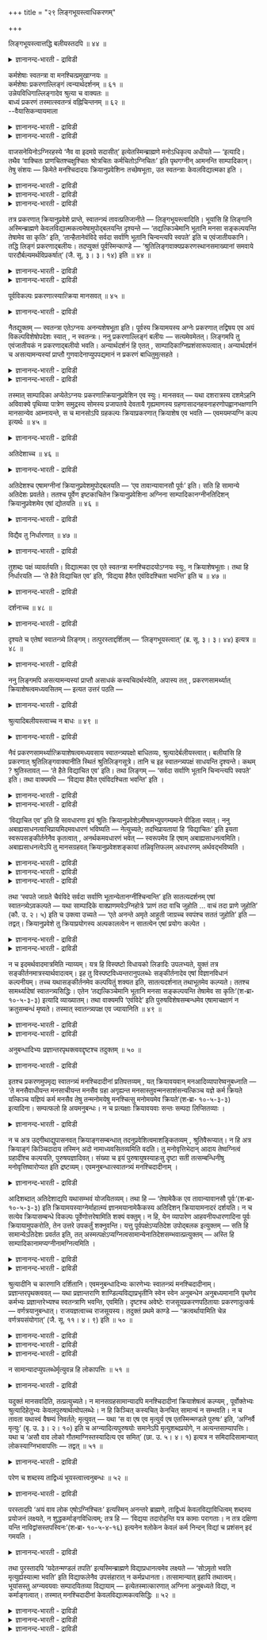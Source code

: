 +++
title = "२९ लिङ्गभूयस्त्वाधिकरणम्"

+++

लिङ्गभूयस्त्वात्तद्धि बलीयस्तदपि ॥ ४४ ॥  
<details><summary>ज्ञानानन्द-भारती - द्राविडी</summary>

लिङ्गबूयस्त्वात्तत्ति पलीयस्तदबि ॥ ४४ ॥
</details>

कर्मशेषाः स्वतन्त्रा वा मनश्चित्प्रमुखाग्नयः ॥  
कर्मशेषाः प्रकरणाल्लिङ्गं त्वन्यार्थदर्शनम् ॥ ६१ ॥  
उन्नेयविधिगाल्लिङ्गादेव श्रुत्या च वाक्यतः ॥  
बाध्यं प्रकरणं तस्मात्स्वतन्त्रं वह्निचिन्तनम् ॥ ६२ ॥  
--वैयासिकन्यायमाला

<details><summary>ज्ञानानन्द-भारती - द्राविडी</summary>

मऩस्, सित् मुदलाऩ अक्ऩिगळ् कर्मावै यॊट्टिऩवैगळा? अल्लदु
स्वदन्दिरमाऩवैगळा? पिरगरणत्तिऩाल् कर्मावै यॊट्टिऩवै ताऩ्। लिङ्गमो वेऱु
विषयत्तैक् काट्टक् कूडियदु।
</details>

<details><summary>ज्ञानानन्द-भारती - द्राविडी</summary>

ऊहिक्कक्कूडिय विदियिलुळ्ळ लिङ्गत्तिऩालुम्, सुरुदियिऩालुम्,
वाक्कियत्तिऩालुम् पिरगरणम् पादिक्कप् पडुगिऱदु। आगैयाल् अक्ऩिगळैच्
चिन्दिप्पदु स्वदन्दिर माऩदुदाऩ्।
</details>

वाजसनेयिनोऽग्निरहस्ये ‘नैव वा इदमग्रे सदासीत्’ इत्येतस्मिन्ब्राह्मणे
मनोऽधिकृत्य अधीयते — ‘इत्यादि। तथैव ‘वाक्चितः प्राणचितश्चक्षुश्चितः
श्रोत्रचितः कर्मचितोऽग्निचितः’ इति पृथगग्नीन् आमनन्ति साम्पादिकान्।
तेषु संशयः — किमेते मनश्चिदादयः क्रियानुप्रवेशिनः तच्छेषभूताः, उत
स्वतन्त्राः केवलविद्यात्मका इति ।

<details><summary>ज्ञानानन्द-भारती - द्राविडी</summary>

(पुरुषऩुडैय नूऱुवयदिल् ३६००० तिऩङ्गळ् उळ्ळऩ। ऒव्वॊरु तिऩत्तिलुम्
उण्डागुम् मनोवि रुत्तियै अक्ऩियाग तियाऩित्तु ३६००० अक्ऩिगळैयुम्
पिरदयगात्मस्वरूबमाग तियाऩम् सॆय्य वेण्डुम्। इदु पोल् वाक्, किराणम्, कण्
मुदलाऩ इन्दिरियङ्गळिऩ् विरुत्तिगळुम् अक्ऩिगळ्। इवैगळ् अक्ऩि सयऩबिरगर
णत्तिल् पडिक्कप्पट्टिरुप्पदाल् कर्मावुक्कु अङ्गम्। स्वदन्दिरमाऩ
उबासऩमल्ल लिङ्गङ्गळ् अदिगमाग इरुन्दालुम् अवै तुदिसॆय्गिऱ अर्त्तवाद
वाक्यत् तिलिरुप्पदाल् अवै पिरमाणमागादु। आगैयाल् पिरगरणबलत्ताल् इवै
कर्मसेषम् ताऩ् ऎऩ्ऱु पूर्वबक्षम्।
</details>

<details><summary>ज्ञानानन्द-भारती - द्राविडी</summary>

इङ्गु तऩियाग विदि इल्लाददाल् अर्त्त वादत्तैक्कॊण्डे विदियै ऊगिक्क
वेण्डियिरुप् पदाल् इन्द पिराह्मणम् मुऴुवदुमे विदिरूबम्दाऩ्। इदिलुळ्ळ
लिङ्गम् पिरबलमाऩदालुम् मेलुम् सुरुदि वाक्य पिरमाणङ्गळिलिरुप्पदालुम्
इम्मूऩ्ऱु पिरबल पिरमाणङ्गळाल् तुर्बलमाऩ पिरगरणत्तै तळ्ळिविट्टु इदु
स्वदन्दिरमाऩ उबासऩम् ऎऩ्ऱु तीर्माऩम् ऎऩ्ऱु सित्तान्दम्)।
</details>

<details><summary>ज्ञानानन्द-भारती - द्राविडी</summary>

वाजसनेयिगळ् अक्ऩिरहस्यत्तिल् “इदु मुदलिल् सत्तागवुम् इरुन्ददिल्लै” ऎऩ्ऱ
इन्द पिराह् मणत्तिल् मऩसैक् कुऱित्तु, अदु पूज्यमायुम्, मऩो मयमायुम्,
मऩोविरुत्तियिल् आरोबिक्कप्पट्टदायुम् मुप्पत्ति आऱायिरम् अक्ऩिगळै
तऩ्ऩुडैयदाग पार्त्तदु ऎऩ्बदु मुदलाऩदु सॊल्गिऱार्गळ्। अप्पडिये वाक्किऩाल्
एऱ्पडुवदु क्राणत्ताल् एऱ्पडुवदु, कादिऩाल् एऱ्पडुवदु, कर्माविऩाल्
(कर्मेन्दिरियत्ताल्) एऱ्पडुवदु, अक्ऩियिऩाल्(त्वक्किऩाल्)एऱ्पडुवदु ऎऩ्ऱु
आरोबिक्कप्पट्ट वेऱु अक्ऩिगळैयुम् सॊल्लुगि ऱार्गळ्। अवै विषयमाग संसयम् -
मऩसिऩाल् एऱ्प टुवदु मुदलाऩ इवै कर्माक्कळुडऩ् सेर्न्दु अवैग ळुक्कु
सेषमायिरुप्पवैगळा? अल्लदु, स्वदन्दिरमाग तऩियाऩ उबासऩा स्वरूबङ्गळा?
ऎऩ्ऱु।
</details>

तत्र प्रकरणात् क्रियानुप्रवेशे प्राप्ते, स्वातन्त्र्यं तावत्प्रतिजानीते
— लिङ्गभूयस्त्वादिति। भूयांसि हि लिङ्गानि अस्मिन्ब्राह्मणे
केवलविद्यात्मकत्वमेषामुपोद्बलयन्ति दृश्यन्ते — ‘तद्यत्किञ्चेमानि भूतानि
मनसा सङ्कल्पयन्ति तेषामेव सा कृतिः’ इति, ‘तान्हैतानेवंविदे सर्वदा
सर्वाणि भूतानि चिन्वन्त्यपि स्वपते’ इति च एवंजातीयकानि। तद्धि लिङ्गं
प्रकरणाद्बलीयः। तदप्युक्तं पूर्वस्मिन्काण्डे —
‘श्रुतिलिङ्गवाक्यप्रकरणस्थानसमाख्यानां समवाये
पारदौर्बल्यमर्थविप्रकर्षात्’ (जै. सू. ३। ३। १४) इति ॥ ४४ ॥

<details><summary>ज्ञानानन्द-भारती - द्राविडी</summary>

अप्पॊऴुदु पिरगरणत्तिऩाल् कर्मावुडऩ् सेर्न् दवै ऎऩ्ऱु वरुम्बोदु, "लिङ्गम्
अदिगमायिरुप्पदाल्” स्वादन्द्र्यम् ताऩ् ऎऩ्ऱु पिरदिक्ञै सॆय्गिऱार्। इन्द
पिराह्मणत्तिल् इवैगळुक्कु वॆऱुम् वित्यास्वरूब मायिरुक्कुम् तऩ्मैयै
पलप्पडुत्तुवदाग अदिगमाऩ लिङ्गङ्गळ् काणप्पडुगिऩ्ऱऩ अल्लवा? “इन्द पूदङ्गळ्
ऎदै ऎदैयॆल्लाम्मऩदाल् कल्बिक्किऩ्ऱऩवो, अदु अवैगळिऩ् सॆयल् ऎऩ्ऱु, अन्द
इवैगळै ऎप्पॊ ऴुदुम् ऎल्ला पूदङ्गळुम् इव्विदम् तियाऩिक्किऱ वऩुक्कु
तूङ्गुम् पोदुगूड कॊण्डु वन्दु सेर्क्किऩ्ऱऩ” ऎऩ्ऱु इदु पोल उळ्ळवैगळ्।
</details>

<details><summary>ज्ञानानन्द-भारती - द्राविडी</summary>

अन्द लिङ्गमो, पिरगरणत्तैविड अदिग पल मुळ्ळदु, अप्पडिये मुन्दिऩ
काण्डत्तिल् सॊल्लप्पट्टि रुक्किऱदु, “सुरुदि, लिङ्गम्, वाक्यम्, पिरगरणम्,
स्ताऩम्, समाक्यै इवै सेरुम्बोदु मेलुळ्ळदऱ्कु पलम् कुऱैवु,
विषयत्तिलिरुन्दु विलगियिरुप्पदाल्" (जैमिऩि सूत्रम्।III-३-१४) ऎऩ्ऱु।
</details>

पूर्वविकल्पः प्रकरणात्स्यात्क्रिया मानसवत् ॥ ४५ ॥  
<details><summary>ज्ञानानन्द-भारती - द्राविडी</summary>

पूर्वविगल्ब: प्रगरणात् स्यात् क्रिया माऩसवत् ॥ ४५ ॥
</details>

नैतद्युक्तम् — स्वतन्त्रा एतेऽग्नयः अनन्यशेषभूता इति। पूर्वस्य
क्रियामयस्य अग्नेः प्रकरणात् तद्विषय एव अयं विकल्पविशेषोपदेशः स्यात् , न
स्वतन्त्रः। ननु प्रकरणाल्लिङ्गं बलीयः — सत्यमेवमेतत्। लिङ्गमपि तु
एवंजातीयकं न प्रकरणाद्बलीयो भवति। अन्यार्थदर्शनं हि एतत् ,
साम्पादिकाग्निप्रशंसारूपत्वात्। अन्यार्थदर्शनं च असत्यामन्यस्यां
प्राप्तौ गुणवादेनाप्युपपद्यमानं न प्रकरणं बाधितुमुत्सहते ।

<details><summary>ज्ञानानन्द-भारती - द्राविडी</summary>

पूर्वबक्षम् : इन्द अक्ऩिगळ् स्वदन्दिरमाऩवै, वेऱु ऎदऱ्कुम्
सेषमायिरुप्पवैयल्ल, ऎऩ्ऱु ऎदु सॊल्लप्पट्टदो, अदु युक्तमिल्लै। मुऩ्ऩाल्
उळ्ळ किरियामयमाऩ अक्ऩियिऩ् पिरगरणत्तिऩाल्, अदु विषयमागवे विसेषमाऩ
सङ्गल्बत्तिऩ् उबदेसमायि रुक्कलाम् ; स्वदन्दिरमल्ल।
</details>

<details><summary>ज्ञानानन्द-भारती - द्राविडी</summary>

पिरगरणत्तैविड लिङ्गम् अदिग पलमुळ्ळदिल् लैया? ऎऩ्ऱाल्, अदु वास्तवम् ताऩ्।
आऩाल्, इदु पोलुळ्ळ लिङ्गमुम्, पिरगरणत्तैविड अदिग पलमुळ्ळ तॆऩ्बदिल्लै,
एऩॆऩ्ऱाल्, इदु वेऱु विषयत्तै यल्लवा काट्टुवदु पावऩै सॆय्य वेण्डिय
अक्ऩियिऩ् स्तोत्ररूबमायिरुप्पदाल् वेऱु पिराप्ति इल्लामलिरुन्दाल् वेऱु
विषयत्तैक् काट्टुवदु कुणवादमाग पॊरुन्दक्कूडियदु पिरगरणत्तै
पादिक्कप्पोदादु।
</details>

तस्मात् साम्पादिका अप्येतेऽग्नयः प्रकरणात्क्रियानुप्रवेशिन एव स्युः।
मानसवत् — यथा दशरात्रस्य दशमेऽहनि अविवाक्ये पृथिव्या पात्रेण समुद्रस्य
सोमस्य प्रजापतये देवतायै गृह्यमाणस्य ग्रहणासादनहवनाहरणोपह्वानभक्षणानि
मानसान्येव आम्नायन्ते, स च मानसोऽपि ग्रहकल्पः क्रियाप्रकरणात् क्रियाशेष
एव भवति — एवमयमप्यग्नि कल्प इत्यर्थः ॥ ४५ ॥

<details><summary>ज्ञानानन्द-भारती - द्राविडी</summary>

आगैयाल् इन्द अक्ऩिगळ् पाविक्कवेण्डियदायि रुन्दालुम्, पिरगरणत्तिऩाल्,
कर्माविल् सम्बन्दप्पट्ट वैगळेयागुम्। "माऩसम् पोल" ऎप्पडियॆऩ्ऱाल्,
तुवादसरात्रत्तिल् “अवि वाक्यम्” ऎऩ्ऱ पत्तावदु नाळिल् पिरुदिवीयागिऱ
पात्तिरत्तिऩाल् पिरजाबदियॆऩ्ऱ तेवदैयै उत्तेसित्तु ऎडुक्कप्पडुगिऱ
समुत्तिरमागिऱ सोमरसत्तिऱ्कु किरहऩम् (ऎडुप्पदु), आसादऩम् (वैप्पदु)। हवऩम्
(होमम्), आहरणम् (मीदत्तै ऎडुत्तुक्कॊळ्वदु), उबह्वाऩम् (ऒरुवरैयॊरुवर्
कूप्पिट्टु अनुमदि कॊडुप्पदु) पक्षणम् (साप्पिडुवदु) ऎल्लाम् मऩसिऩालेये
सॆय्यवेण्डियदाग सॊल्लप् पट्टिरुक्किऩ्ऱऩ। अन्द क्रह कारियम् माऩसमाय्
इरुन्दालुम् कर्म पिरगरणमायिरुप्पदाल्, कर्मावुक्कु अङ्गमागत्ताऩ् आगिऱदु।
अव्विदमे इन्द अक्ऩियै कल्बिप्पदुम्, ऎऩ्ऱु अर्त्तम्।
</details>

अतिदेशाच्च ॥ ४६ ॥  
<details><summary>ज्ञानानन्द-भारती - द्राविडी</summary>

अदिदेसाच्च ॥ ४६ ॥
</details>

अतिदेशश्च एषामग्नीनां क्रियानुप्रवेशमुपोद्बलयति — ‘एव तावान्यावानसौ
पूर्वः’ इति। सति हि सामान्ये अतिदेशः प्रवर्तते। ततश्च पूर्वेण
इष्टकाचितेन क्रियानुप्रवेशिना अग्निना साम्पादिकानग्नीनतिदिशन्
क्रियानुप्रवेशमेव एषां द्योतयति ॥ ४६ ॥

<details><summary>ज्ञानानन्द-भारती - द्राविडी</summary>

मेलुम्, अदिदेसमुम् (अदैप्पोल इदु ऎऩ्बदु) इन्द अक्ऩिगळुक्कु किरियैयुडऩ्
सम्बन्दत्तै पलप् पडुत्तुगिऱदु, पूज्यमाऩ मुप्पत्ति आऱायिरम् अक्ऩिगळ्
अवैगळिल् ऒव्वॊऩ्ऱुमे मुऩ्ऩुळ्ळ अदु ऎव्वळवो अव्वळवु ऎऩ्ऱु,
समाऩमायिरुन्दाल्दाऩ् अदिदेसम् इरुक्कुमॆऩ्बदु पिरसित्तम्। आगैयाल्
मुऩ्ऩुळ्ळ, इष्टगैयाल् एऱ्पडुम् किरियैक्कु सम्बन्दप्पट्ट अक्ऩियुडऩ्,
पावऩैसॆय्य वेण्डिय अक्ऩिगळै अदिदेसम् सॆय्वदु इवैगळुक्कुम् कर्माविऩ्
सम्बन्दत्तैये काट्टुगिऱदु।
</details>

विद्यैव तु निर्धारणात् ॥ ४७ ॥  
<details><summary>ज्ञानानन्द-भारती - द्राविडी</summary>

वित्३यैव तु निर्दा४रणात् ॥ ४७ ॥
</details>

तुशब्दः पक्षं व्यावर्तयति। विद्यात्मका एव एते स्वतन्त्रा
मनश्चिदादयोऽग्नयः स्युः, न क्रियाशेषभूताः। तथा हि निर्धारयति — ‘ते हैते
विद्याचित एव’ इति, ‘विद्यया हैवैत एवंविदश्चिता भवन्ति’ इति च ॥ ४७ ॥

<details><summary>ज्ञानानन्द-भारती - द्राविडी</summary>

सित्तान्दम् : ‘तु’ (आऩाल्) ऎऩ्ऱ सप्तम् (मुऩ्) पक्षत्तै विलक्कुगिऱदु।
इन्द मऩसिऩाल् एऱ्पडुवदु ऎऩ्बदु मुदलाऩ पावऩारूबमाऩ अक्ऩिगळ् स्वदन्
दिरम्दाऩ् किरिया सेषमायिरुप्पवैयल्ल। अप्पडिये यल्लवा निर्दारणम्
सॆय्यप्पडुगिऱदु। 'अन्द इवै पावऩैयाल् एऱ्पडुगिऱवैगळे' ऎऩ्ऱुम् 'इव्विदम्
त्याऩम् सॆय्गिऱवऩुडैय त्याऩत्ताल्दाऩ् इवैगळ् एऱ्पट्टिरुक्किऩ्ऱऩ'
ऎऩ्ऱुम्,
</details>

दर्शनाच्च ॥ ४८ ॥  
<details><summary>ज्ञानानन्द-भारती - द्राविडी</summary>

तार्सनाच्च ॥ ४८ ॥
</details>

दृश्यते च एतेषां स्वातन्त्र्ये लिङ्गम्। तत्पुरस्ताद्दर्शितम् —
‘लिङ्गभूयस्त्वात्’ (ब्र. सू. ३। ३। ४४) इत्यत्र ॥ ४८ ॥

<details><summary>ज्ञानानन्द-भारती - द्राविडी</summary>

इवैगळुडैय स्वदन्दिर विषयमाग लिङ्गमुम् काणप्पडुगिऱदु। अदु मुऩ्ऩाल्
“लिङ्गम् अदिगमाय् इरुप्पदाल्" (सूत्रम्।III-३-४४) ऎऩ्ऱविडत्तिल्
काट्टप्पट्टुविट्टदु।
</details>

ननु लिङ्गमपि असत्यामन्यस्यां प्राप्तौ असाधकं कस्यचिदर्थस्येति, अपास्य
तत् , प्रकरणसामर्थ्यात् क्रियाशेषत्वमध्यवसितम् — इत्यत उत्तरं पठति —

<details><summary>ज्ञानानन्द-भारती - द्राविडी</summary>

वेऱु ऎदऩालुम् एऱ्पडामल्बोऩाल्, लिङ्गमुम् कूड ऎन्द विषयत्तैयुम्
सादिक्कक्कूडियदिल्लै यॆऩ्ऱु अदै तळ्ळिविट्टु, पिरगरणबलत्तिऩाल्
किरियासेषमायिरुक्कुम् तऩ्मै तीर्माऩिक्कप्पट्टदे यॆऩ्ऱाल् अदऱ्कु पदिल्
सॊल्गिऱार्:-
</details>

श्रुत्यादिबलीयस्त्वाच्च न बाधः ॥ ४९ ॥  
<details><summary>ज्ञानानन्द-भारती - द्राविडी</summary>

च्रुत्यादिबलीयस्त्वाच्च न पाद: ॥ ४९ ॥
</details>

नैवं प्रकरणसामर्थ्यात्क्रियाशेषत्वमध्यवसाय स्वातन्त्र्यपक्षो बाधितव्यः,
श्रुत्यादेर्बलीयस्त्वात्। बलीयांसि हि प्रकरणात् श्रुतिलिङ्गवाक्यानीति
स्थितं श्रुतिलिङ्गसूत्रे। तानि च इह स्वातन्त्र्यपक्षं साधयन्ति
दृश्यन्ते। कथम् ? श्रुतिस्तावत् — ‘ते हैते विद्याचित एव’ इति। तथा
लिङ्गम् — ‘सर्वदा सर्वाणि भूतानि चिन्वन्त्यपि स्वपते’ इति। तथा वाक्यमपि
— ‘विद्यया हैवैत एवंविदश्चिता भवन्ति’ इति ।

<details><summary>ज्ञानानन्द-भारती - द्राविडी</summary>

पिरगरणत्तिऩ् पलत्तैक्कॊण्डु किरिया सेषमाय् इरुक्कुम् तऩ्मैयै
तीर्माऩित्तु इव्विदम् स्वदन्दिरमॆऩ्ऱबक्षम् पादिक्कक्कूडियदिल्लै। "सुरुदि
मुदलियदु अदिग पलमुळ्ळवैगळाऩदिऩाल्”, सुरुदि, लिङ्गम्, वाक्यम् इवैगळ्
पिरगरणत्तैविड अदिग पलमुळ्ळवैयॆऩ्ऱल्लवा “सुरुदि लिङ्ग” सूत्रत्तिल्
(जैमिनि।II-३-१४) तीर्माऩित्तिरुक्किऱदु? अवैगळो इङ्गे स्वदन्दिरम् ऎऩ्ऱ
पक्षत्तै सादित्तुक् कॊडुप्पदागत् तॆरिगिऩ्ऱऩ।
</details>

<details><summary>ज्ञानानन्द-भारती - द्राविडी</summary>

ऎप्पडि? सुरुदि: "अन्द इवै वित्यैयिऩाल् एऱ्पडुबवै ताऩ्” ऎऩ्ऱु अप्पडिये
लिङ्गम्: “ऎप्पॊऴुदुम् ऎल्ला पूदङ्गळुम् तूङ्गुगिऱवऩुक्कुम् कूड सेर्त्तु
विडुगिऱार्गळ्" ऎऩ्ऱु अप्पडि वाक्यमुम् 'इव्विदम् अऱिगिऱवऩुक्कु
वित्यैयिऩालेये इवै सेर्क्कप्पट्टवैयागिऩ्ऱऩ' ऎऩ्ऱु।
</details>

‘विद्याचित एव’ इति हि सावधारणा इयं श्रुतिः
क्रियानुप्रवेशेऽमीषामभ्युपगम्यमाने पीडिता स्यात्। ननु
अबाह्यसाधनत्वाभिप्रायमिदमवधारणं भविष्यति — नेत्युच्यते; तदभिप्रायतायां
हि ‘विद्याचितः’ इति इयता स्वरूपसङ्कीर्तनेनैव कृतत्वात् , अनर्थकमवधारणं
भवेत् — स्वरूपमेव हि एषाम् अबाह्यसाधनत्वमिति। अबाह्यसाधनत्वेऽपि तु
मानसग्रहवत् क्रियानुप्रवेशशङ्कायां तन्निवृत्तिफलम् अवधारणम्
अर्थवद्भविष्यति ।

<details><summary>ज्ञानानन्द-भारती - द्राविडी</summary>

“वित्यैयिऩाल् एऱ्पडुबवैदाऩ्" ऎऩ्ऱु अवदारणत्तुडऩ् (“ताऩ्” ऎऩ्ऱु अऴुत्तिच्
चॊल्लुम् वार्त्तैयुडऩ्) कूडिऩ सुरुदियाऩदु, इवैगळुक्कु किरिया सम्बन्दत्तै
ऒप्पुक्कॊण्डाल्, पादिक्कप्पट्ट ताग आगुम्।
</details>

<details><summary>ज्ञानानन्द-भारती - द्राविडी</summary>

वॆळिसादऩम् इल्लैयॆऩ्ऱ अबिप्पिराय मुळ्ळदाग इन्द अवदारणम्
इरुक्कलामेयॆऩ्ऱाल्, अप्पडिल्ल ऎऩ्ऱु सॊल्लप्पडुगिऱदु। अन्द अबिप्पिराय
मिरुक्कुमेयाऩाल् “वित्यैयिऩाल् एऱ्पडुवदु” ऎऩ्ऱ इव्वळविऩालेये
वित्यास्वरूबम् सॊल्लप्पट्टदाग आगिविडुमाऩदिऩाल् इन्द अवदारणम्
अर्त्तमऱ्ऱदाग एऱ्पडुम्। एऩॆऩ्ऱाल्, इवैगळिऩ् स्वरूबमे वॆळिसादऩमऱ्ऱ
तऩ्मैदाऩे।
</details>

<details><summary>ज्ञानानन्द-भारती - द्राविडी</summary>

वॆळिसादऩमऱ्ऱदायिरुन्द पोदिलुम् माऩसमाऩ किरहम्बोल किरियैयुडऩ्
सेरलामेयॆऩ्ऱु सन्दे हम् वरुम्बोदु, अदैयुम् विलक्कुवदैक् पिरयोजऩ
मायुळ्ळदाग अवदारणम् अर्त्तमुळ्ळदाग आगुम्।
</details>

तथा ‘स्वपते जाग्रते चैवंविदे सर्वदा सर्वाणि भूतान्येतानग्नींश्चिन्वन्ति’
इति सातत्यदर्शनम् एषां स्वातन्त्र्येऽवकल्पते — यथा साम्पादिके
वाक्प्राणमयेऽग्निहोत्रे ‘प्राणं तदा वाचि जुहोति … वाचं तदा प्राणे
जुहोति’ (कौ. उ. २। ५) इति च उक्त्वा उच्यते — ‘एते अनन्ते अमृते आहुती
जाग्रच्च स्वपंश्च सततं जुहोति’ इति — तद्वत्। क्रियानुप्रवेशे तु
क्रियाप्रयोगस्य अल्पकालत्वेन न सातत्येन एषां प्रयोगः कल्पेत ।

<details><summary>ज्ञानानन्द-भारती - द्राविडी</summary>

अप्पडिये, "तूङ्गुगिऱवऩो, विऴित्तुक् कॊण्डि रुप्पवऩो ऎप्पडियुम्, इव्विदम्
अऱिन्दवऩुक्कु ऎप्पॊऴुदुम् ऎल्ला पूदङ्गळुम् इन्द अक्ऩिगळै सेर्त्तुक्
कॊडुक्किऩ्ऱऩ” ऎऩ्ऱु तॊडर्न्दिरुप्पदैक् काण्बदु इवैगळुक्कु
स्वादन्द्र्यमाऩाल्दाऩ् पॊरुन्दुम्।
</details>

<details><summary>ज्ञानानन्द-भारती - द्राविडी</summary>

ऎप्पडि सम्बादऩम् (पावऩै) सॆय्य वेण्डिय तायुळ्ळ वाक्कु पिराणमय
अक्ऩिहोत्रत्तिल् “अप्पॊऴुदु पिराणऩै वाक्किल् होमम् सॆय्गिऱाऩ्, अप्पॊऴुदु
वाक्कै पिराणऩिल् होमम् सॆय्गिऱाऩ्” (कौषीदगी।II-५) ऎऩ्ऱु सॊल्लिविट्टु,
“इन्द ऎल्लै यऱ्ऱ अमिरुदमाऩ इरण्डु आहुदिगळै विऴित्तुक्
कॊण्डिरुक्कैयिलुम्, तूङ्गुम्बोदुम् तॊडर्न्दु होमम् सॆय्गिऱाऩ्" ऎऩ्ऱु
सॊल्लप्पडुगिऱदो, अदैप्पोलवे किरियैयुडऩ् सेरुमाऩाल् किरियै सॆय्वदु
स्वल्बगालमे याऩदाल्, इवैगळुक्कु तॊडर्न्दु (ऎप्पॊऴुदुम्) पिरयोगम्
एऱ्पडादु।
</details>

न च इदमर्थवादमात्रमिति न्याय्यम्। यत्र हि विस्पष्टो विधायको लिङादिः
उपलभ्यते, युक्तं तत्र सङ्कीर्तनमात्रस्यार्थवादत्वम्। इह तु
विस्पष्टविध्यन्तरानुपलब्धेः सङ्कीर्तनादेव एषां विज्ञानविधानं कल्पनीयम्।
तच्च यथासङ्कीर्तनमेव कल्पयितुं शक्यत इति, सातत्यदर्शनात् तथाभूतमेव
कल्प्यते। ततश्च सामर्थ्यादेषां स्वातन्त्र्यसिद्धिः। एतेन
‘तद्यत्किञ्चेमानि भूतानि मनसा सङ्कल्पयन्ति तेषामेव सा कृतिः’(श॰ब्रा॰
१०-५-३-३) इत्यादि व्याख्यातम्। तथा वाक्यमपि ‘एवंविदे’ इति
पुरुषविशेषसम्बन्धमेव एषामाचक्षाणं न क्रतुसम्बन्धं मृष्यते। तस्मात्
स्वातन्त्र्यपक्ष एव ज्यायानिति ॥ ४९ ॥

<details><summary>ज्ञानानन्द-भारती - द्राविडी</summary>

मेलुम्, इदुवॆऱुम् अर्त्तवादमॆऩ्बदुम् नियाय मिल्लै। ऎङ्गे वॆगुस्पष्टमाग
विदिप्पदायुळ्ळ लिङ् मुदलियदु काणप्पडुगिऱदो, अङ्गेयल्लवा सॊल्व तऱ्कु
मट्टुम् अर्त्तवादत्तऩ्मै युक्तमागुम्? इङ्गे यो वॆगु तॆळिवायुळ्ळ वेऱु
विदि काणप्पडाददाल्, सॊल्वदिलिरुन्दे इवैगळुक्कु उबासऩा विदि
कल्बिक्कवेण्डुम्। अदुवुम् ऎप्पडि सॊल्लियिरुक्किऱदो अप्पडियेदाऩ्
कल्बिक्कमुडियुम् ऎऩ्ऱु तुडर्च्चिगाणप् पडुवदाल्, अव्विदमे ताऩ्
कल्बिक्कप्पडुगिऱदु। अन्द पलत्तिऩालुम् स्वादन्द्र्यम् सित्तिक्किऱदु।
इदिऩाल् “इन्द पूदङ्गळ् ऎदैयॆल्लाम् मऩसिऩाल् सङ्गल्बिक् किऩ्ऱऩवो,
अवैगळुडैयदे इन्द सॆयल्” ऎऩ्बदु मुदलियदुम् वियाक्याऩम्
सॆय्यप्पट्टुविट्टदु। अप्पडिये “इव्विदम् अऱिन्दवऩुक्कु” ऎऩ्ऱ कुऱिप्पिट्ट
पुरुषऩुडऩ् सम्बन्दत्तैये सॊल्गिऱ वाक्यमुम् किरदु सम्बन्दत्तै सहिक्कादु।
</details>

<details><summary>ज्ञानानन्द-भारती - द्राविडी</summary>

आगैयाल् स्वादन्द्र्य पक्षम् ताऩ् सिऱन्ददु ऎऩ्ऱु।
</details>

अनुबन्धादिभ्यः प्रज्ञान्तरपृथक्त्ववद्दृष्टश्च तदुक्तम् ॥ ५० ॥  
<details><summary>ज्ञानानन्द-भारती - द्राविडी</summary>

अऩुबन्दादिप्पुय: प्रज्ञान्दरप्रुदक्त्व वत्त्रुष्टच्च तदुक्तम् ॥ ५० ॥
</details>

इतश्च प्रकरणमुपमृद्य स्वातन्त्र्यं मनश्चिदादीनां प्रतिपत्तव्यम् , यत्
क्रियावयवान् मनआदिव्यापारेष्वनुबध्नाति — ‘ते मनसैवाधीयन्त मनसाचीयन्त
मनसैव ग्रहा अगृह्यन्त मनसास्तुवन्मनसाशंसन्यत्किञ्च यज्ञे कर्म क्रियते
यत्किञ्च यज्ञियं कर्म मनसैव तेषु तन्मनोमयेषु मनश्चित्सु मनोमयमेव
क्रियते’(श॰ब्रा॰ १०-५-३-३) इत्यादिना। सम्पत्फलो हि अयमनुबन्धः। न च
प्रत्यक्षाः क्रियावयवाः सन्तः सम्पदा लिप्सितव्याः ।

<details><summary>ज्ञानानन्द-भारती - द्राविडी</summary>

इदिऩालेयुम्, पिरगरणत्तै मीऱि मऩसिऩाल् एऱ्पडुवदु मुदलियवैगळुक्कु
स्वादन्द्र्यम् अऱियप् पडवेण्डुम्। ऎप्पडि ऎऩ्ऱाल्, किरियैयिऩ् अङ्गङ्गळै
मऩस् मुदलाऩदिऩ् वियाबारङ्गळिल् सम्बन्दप्पडुत् तिविडुगिऱदु। “अन्द
अक्ऩिगळ् मऩसिऩालेये आदाऩम् सॆय्यप्पट्टऩ। मऩसिऩालेये (इष्टगैगळ्) सेर्क्
कप्पट्टऩ; मऩसिऩालेये किरहङ्गळ् (पात्तिरङ्गळ्) किरहिक्कप्पट्टऩ; मऩसिऩाल्
(उत्कादाक्कळ्) स्तोत् रम् सॆय्गिऱार्गळ्; मऩसिऩाल् (होदाक्कळ्) स्तोत्रम्
सॆय्गिऱार्गळ्; यक्ञत्तिल् ऎन्द ऎन्द कर्मा सॆय्यप् पडुगिऱदो, ऎदु
ऎदॆल्लाम् यक्ञस्वरूब कर्मावो ऎल्लाम् मऩसिऩाल् ताऩ्। मऩसिऩाल् सॆय्यप्पट्ट
अन्द मऩोमयङ्गळिल् मऩोमयम्दाऩ् सॆय्यप्पडु किऱदु” ऎऩ्बदु मुदलियदाल्।
इव्विदम् सेर्त्तुविडुवदु सम्बत्तै (पावऩैयै) पिरयोजऩमायुडैयदु।
पिरत्यक्षमायिरुक्किऱ किरियैयिऩ् अङ्गङ्गळ् सम्बत् तिऩाल् अडैयत्तक्कवै
अल्ल।
</details>

न च अत्र उद्गीथाद्युपासनवत् क्रियाङ्गसम्बन्धात्
तदनुप्रवेशित्वमाशङ्कितव्यम् , श्रुतिवैरूप्यात्। न हि अत्र क्रियाङ्गं
किञ्चिदादाय तस्मिन् अदो नामाध्यवसितव्यमिति वदति। तु मनोवृत्तिभेदान्
आदाय तेष्वग्नित्वं ग्रहादींश्च कल्पयति, पुरुषयज्ञादिवत्। संख्या च इयं
पुरुषायुषस्याहःसु दृष्टा सती तत्सम्बन्धिनीषु मनोवृत्तिष्वारोप्यत इति
द्रष्टव्यम्। एवमनुबन्धात्स्वातन्त्र्यं मनश्चिदादीनाम् ।

<details><summary>ज्ञानानन्द-भारती - द्राविडी</summary>

इङ्गे उत्कीदम् मुदलाऩ उबासऩैगळैप् पोल किरियैयिऩ् अङ्गत्तिऱ्कु
सम्बन्दमिरुप्पदाल् किरियैक्कु सम्बन्दमुळ्ळवैयॆऩ्ऱु ऎण्ण मुडियादु। सुरुदि
वेऱुविदमायिरुप्पदाल्। इङ्गे एदेऩुम् किरियाङ् गत्तै ऎडुत्तुक्कॊण्डु अदिल्
इदै अत्यासम् सॆय्यवेण्डुमॆऩ्ऱु सॊल्लविल्लैये? आऩाल् मुप्पत्ति आऱायिरम्
मऩोविरुत्ति पेदङ्गळै ऎडुत्तुक्कॊण्डु अवैगळिल् अक्ऩित्तऩ्मैयैयुम्
पात्तिरम् मुदलियवैगळैयुम् कल्बिक्किऱदु। पुरुषयक् ञम् मुदलियदिल्बोल
(३६,०००) इन्द ऎण्णिक्कैयो मऩुष्यऩुडैय आयुसिलुळ्ळ नाट्कळिल् (वरुषम् ३६०
नाट्कळ् वीदम् १०० वरुषङ्गळुक्कु) काणप्पडुवदा यिरुप्पदु अवैगळुक्कु
सम्बन्दप्पट्ट मऩोविरुत्ति कळिल् एऱ्ऱप्पडुगिऩ्ऱदु ऎऩ्ऱु अऱियवुम्।
इव्विदम् अऩुबन्दमिरुप्पदाल् मऩसिऩाल् एऱ्पडुबवैगळुक्कु स्वादन्द्र्यम्।
</details>

आदिशब्दात् अतिदेशाद्यपि यथासम्भवं योजयितव्यम्। तथा हि — ‘तेषामेकैक एव
तावान्यावानसौ पूर्वः’(श॰ब्रा॰ १०-५-३-३) इति क्रियामयस्याग्नेर्माहात्म्यं
ज्ञानमयानामेकैकस्य अतिदिशन् क्रियायामनादरं दर्शयति। न च सत्येव
क्रियासम्बन्धे विकल्पः पूर्वेणोत्तरेषामिति शक्यं वक्तुम्। न हि, येन
व्यापारेण आहवनीयधारणादिना पूर्वः क्रियायामुपकरोति, तेन उत्तरे उपकर्तुं
शक्नुवन्ति। यत्तु पूर्वपक्षेऽप्यतिदेश उपोद्बलक इत्युक्तम् — सति हि
सामान्येऽतिदेशः प्रवर्तत इति, तत्
अस्मत्पक्षेऽप्यग्नित्वसामान्येनातिदेशसम्भवात्प्रत्युक्तम् — अस्ति हि
साम्पादिकानामप्यग्नीनामग्नित्वमिति ।

<details><summary>ज्ञानानन्द-भारती - द्राविडी</summary>

(सूत्तिरत्तिलुळ्ळ) 'आदि' (मुदलिय) ऎऩ्ऱ सप्तत्तिऩाल् अदिदेसम् मुदलियदुम्
सम्बवत्तिऱ्कुत् तक्कबडि सेर्त्तुक्कॊळ्ळ वेण्डियवै। अप्पडिये "मुऩ्ऩुळ्ळ
अदु ऎव्वळवो, अव्वळवु अवैगळिल् ऒव्वॊऩ्ऱुम्" ऎऩ्ऱु किरियामयमाऩ अक्ऩियिऩ्
माहात्म्यत्तै ञाऩमयङ्गळिल् ऒव्वॊऩ्ऱुक्कुम् अदिदेसम् सॆय्वदु किरियैयिल्
अऩादावैक् काट्टु किऱदु। किरिया सम्बन्दम् इरुक्कुम् पोदे मुऩ्ऩुळ्ळ तुडऩ्
पिऩ्ऩुळ्ळवैगळुक्कु विगल्बम् ऎऩ्ऱु सॊल्ल मुडियादु। एऩॆऩ्ऱाल् आहवनीयत्तै
तरिक्किऱदु मुदलिय ऎन्द वियाबारत्तिऩाल् मुऩ्ऩुळ्ळदु (अक्ऩि) किरियैक्कु
उबगारम् सॆय्गिऱदो अन्द वियाबारत् तिऩाल् मेलुळ्ळवै उबगारम् सॆय्यमुडियादु।
</details>

<details><summary>ज्ञानानन्द-भारती - द्राविडी</summary>

पूर्वबक्षत्तिलुम् अदिदेसम् पक्कबलम् कॊडुप्प तॆऩ्ऱु ऎदु सॊल्लप्पट्टदो,
समाऩत्तऩ्मै यिरुन्दाल् अदिदेसम् पिरविरुत्तिक्किऱदु ऎऩ्ऱु अदु नम्मुडैय
पक्षत्तिलुम्गूड अक्ऩित्तऩ्मैयॆऩ्ऱ समाऩत्तऩ्मैयिऩाल् अदिदेसम्
सम्बविक्कुमाऩदाल् पदिल् सॊल्लप्पट्टुविट्टदु। पावऩै सॆय्यप्पडुम्
अक्ऩिगळुक्कुम् अक्ऩित्तऩ्मै इरुक्किऱदु ऎऩ्ऱु।
</details>

श्रुत्यादीनि च कारणानि दर्शितानि। एवमनुबन्धादिभ्यः कारणेभ्यः
स्वातन्त्र्यं मनश्चिदादीनाम्। प्रज्ञान्तरपृथक्त्ववत् — यथा
प्रज्ञान्तराणि शाण्डिल्यविद्याप्रभृतीनि स्वेन स्वेन अनुबन्धेन
अनुबध्यमानानि पृथगेव कर्मभ्यः प्रज्ञान्तरेभ्यश्च स्वतन्त्राणि भवन्ति,
एवमिति। दृष्टश्च अवेष्टेः राजसूयप्रकरणपठितायाः प्रकरणादुत्कर्षः —
वर्णत्रयानुबन्धात्। राजयज्ञत्वाच्च राजसूयस्य। तदुक्तं प्रथमे काण्डे —
‘क्रत्वर्थायामिति चेन्न वर्णत्रयसंयोगात्’ (जै. सू. ११। ४। ९) इति ॥ ५०
॥

<details><summary>ज्ञानानन्द-भारती - द्राविडी</summary>

सुरुदि मुदलाऩ कारणङ्गळुम् काट्टप्पट्टऩ। इव्विदम् अऩुबन्दम् मुदलिय
कारणङ्गळाल् मऩसि ऩाल् एऱ्पडुवदु मुदलियवैगळुक्कु स्वादन्द्र्यम् “वेऱु
उबासऩैयिऩ् तऩित्तऩ्मैबोल” साण्डिल्य वित्यै मुदलाऩ वेऱु उबासऩैगळ् तम् तम्
अऩुबन्दत्तुडऩ् सम्बन्दप्पडुबवैगळ् ऎप्पडि कर्माक् कळिलिरुन्दुम् मऱ्ऱ
उबासऩैगळिलिरुन्दुम् वेऱागवे स्वदन्दिरमाग इरुक्किऩ्ऱऩवो, अप्पडिये ऎऩ्ऱु।
</details>

<details><summary>ज्ञानानन्द-भारती - द्राविडी</summary>

राजसूय पिरगरणत्तिल् सॊल्लप्पट्टिरुक्किऱ “अवेष्टि” ऎऩ्ऱ इष्टिक्कु, मूऩ्ऱु
वर्णङ्गळुक्कुम् सम्बन्दप्पट्टदालुम् राजसूयम् राजा सॆय्यवेण् डिय
यागमायिरुप्पदालुम्, पिरगरणत्तै विट्टु उत्कर्षम् (वॆळिप्पडुत्तुवदु)
काणप्पडुगिऱदु।
</details>

<details><summary>ज्ञानानन्द-भारती - द्राविडी</summary>

अदु मुदल् काण्डत्तिल् "किरदुक्काग एऱ्पट्ट इष्टियिल् ऎऩ्ऱाल् इल्लै।
मूऩ्ऱु वर्णङ्गळुडऩ् सम्बन्दम् इरुप्पदाल्" (जैमिनिसूत्रम्। XI-४-७) ऎऩ्ऱु
सॊल्लप्पट्टिरुक्किऱदु।
</details>

न सामान्यादप्युपलब्धेर्मृत्युवन्न हि लोकापत्तिः ॥ ५१ ॥  
<details><summary>ज्ञानानन्द-भारती - द्राविडी</summary>

न सामान्यादप्युबलप्तेर्म्रुत्यु वन्नहि लोगाबत्ति ॥ ५१ ॥
</details>

यदुक्तं मानसवदिति, तत्प्रत्युच्यते। न मानसग्रहसामान्यादपि मनश्चिदादीनां
क्रियाशेषत्वं कल्प्यम् , पूर्वोक्तेभ्यः श्रुत्यादिहेतुभ्यः
केवलपुरुषार्थत्वोपलब्धेः। न हि किञ्चित् कस्यचित् केनचित् सामान्यं न
सम्भवति। न च तावता यथास्वं वैषम्यं निवर्तते; मृत्युवत् — यथा ‘स वा एष
एव मृत्युर्य एष एतस्मिन्मण्डले पुरुषः’ इति, ‘अग्निर्वै मृत्युः’ (बृ. उ.
३। २। १०) इति च अग्न्यादित्यपुरुषयोः समानेऽपि मृत्युशब्दप्रयोगे, न
अत्यन्तसाम्यापत्तिः। यथा च ‘असौ वाव लोको गौतमाग्निस्तस्यादित्य एव
समित्’ (छा. उ. ५। ४। १) इत्यत्र न समिदादिसामान्यात्
लोकस्याग्निभावापत्तिः — तद्वत् ॥ ५१ ॥

<details><summary>ज्ञानानन्द-भारती - द्राविडी</summary>

“माऩसम्बोल” ऎऩ्ऱु ऎदु सॊल्लप्पट्टदो, अदु पदिल् सॊल्लप्पडुगिऱदु। माऩसमाग
किरहिप्पदऱ्कु समाऩमायिरुन्दालुम्गूड मऩसिऩाल् एऱ्पडुवदु मुदलाऩवैगळुक्कु
किरिया सेषत्तऩ्मै कल्बिक्क मुडियादु। मुऩ्सॊल्लियिरुक्कुम् सुरुदि मुदलाऩ
कारणङ् गळाल् वॆऱुम् पुरुषार्त्तत्तऩ्मै काणप्पडुवदाल्, ऎदऱ्कुम् ऎदोडुम्
एदेऩुम् समाऩमायिरुक्कुम् तऩ्मै सम्बविक्कादु ऎऩ्बदिल्लै। आऩाल् अदै
मात्तिरम् वैत्तुक्कॊण्डु अददऱ्कुळ्ळ वेऱ्ऱुमै विलगि विडादु। “मिरुत्युवैप्
पोल" "ऎन्द इन्द पुरुषऩ् इन्द मण्डलत्तिल् इरुक्किऱारो अन्द इवरे ताऩ्
मिरुत्यु” ऎऩ्ऱुम् “अक्ऩिदाऩ् मिरुत्यु"(पिरुहत्।III-२-१०) ऎऩ्ऱुम् अक्ऩि
आदित्यबुरुषऩ् इव्विरुवर् विषयत्तिल् मिरुत्यु ऎऩ्ऱ सप्तत्तिऩ् पिरयोगम्
समाऩमायिरुन् दालुम् ऎप्पडि पूरावुम् साम्यम् एऱ्पडादो "हे कौदम, अन्द
लोगम्दाऩ् अक्ऩि, अदऱ्कु आदित् यऩ्दाऩ् समित्” (सान्दोक्यम्।V-४-१)
ऎऩ्ऱविडत्तिल् समित्मुदलाऩ समाऩत्तऩ्मैयाल् लोगत्तिऱ्कु अक्ऩित् तऩ्मै
एऱ्पडुवदिल्लैयो, अदैप्पोल।
</details>

परेण च शब्दस्य ताद्विध्यं भूयस्त्वात्त्वनुबन्धः ॥ ५२ ॥  
<details><summary>ज्ञानानन्द-भारती - द्राविडी</summary>

परेण स सप्तस्य तात् वित्४यम् पूयस्त्वात्त्वऩुबन्द: ॥ ५२ ॥
</details>

परस्तादपि ‘अयं वाव लोक एषोऽग्निश्चितः’ इत्यस्मिन् अनन्तरे ब्राह्मणे,
ताद्विध्यं केवलविद्याविधित्वम् शब्दस्य प्रयोजनं लक्ष्यते, न
शुद्धकर्माङ्गविधित्वम्; तत्र हि — ‘विद्यया तदारोहन्ति यत्र कामाः
परागताः। न तत्र दक्षिणा यन्ति नाविद्वांसस्तपस्विनः’(श॰ब्रा॰ १०-५-४-१६)
इत्यनेन श्लोकेन केवलं कर्म निन्दन् विद्यां च प्रशंसन् इदं गमयति ।

<details><summary>ज्ञानानन्द-भारती - द्राविडी</summary>

मेलेयुम्, "इन्द सिदमाऩ अक्ऩि इन्द लोगम्" ऎऩ्ऱ इन्द अडुत्त पिराह्मणत्तिल्
“अव्विदमिरुत्तल्” वॆऱुम् वित्या विदियायिरुप्पदु “सप्तत्तिऱ्कु" पिरयोज
ऩमागक् किडैक्किऱदु, सुत्तमाऩ कर्मावुक्कु अङ्गत्तै विदिक्कुम् तऩ्मै
किडैप्पदिल्लै। अङ्गे “ऎन्द विडत्तिल् कामङ्गळ् विलगियिरुक्किऩ्ऱऩवो, अङ्गे
वित्यैयिऩाल् एऱुगिऱार्गळ्। उबासऩम् सॆय्याद तॆऩ् तिसै पोग वेण्डियवर्गळ्
तबस्विगळायिरुन्दालुम्, अङ्गे पोवदिल्लै” ऎऩ्ऱ इन्द सुलोगत्तिऩाल् वॆऱुम्
कर्मावै निन्दिक्किऱदुम्, वित्यैयै पुगऴ्गिऱदुम् इदैयल्लवा काट्टुगिऱदु।
</details>

तथा पुरस्तादपि ‘यदेतन्मण्डलं तपति’ इत्यस्मिन्ब्राह्मणे
विद्याप्रधानत्वमेव लक्ष्यते — ‘सोऽमृतो भवति मृत्युर्ह्यस्यात्मा भवति’
इति विद्याफलेनैव उपसंहारात् न कर्मप्रधानता। तत्सामान्यात् इहापि
तथात्वम्। भूयांसस्तु अग्न्यवयवाः सम्पादयितव्या विद्यायाम् —
इत्येतस्मात्कारणात् अग्निना अनुबध्यते विद्या, न कर्माङ्गत्वात्। तस्मात्
मनश्चिदादीनां केवलविद्यात्मकत्वसिद्धिः ॥ ५२ ॥

<details><summary>ज्ञानानन्द-भारती - द्राविडी</summary>

अप्पडिये मुऩ्ऩालुम् “ऎन्द इन्द मण्डलम् तबिक्किऱदो" ऎऩ्ऱ इन्द
पिराह्मणत्तिल् वित्यै पिरदाऩमायुळ्ळदागवे काण्गिऱदु। “ऎवऩुक्कु मिरुत्यु
आत्मावाग आगिविडुगिऱदो, अवऩ् मरणमऱ्ऱवऩाग आगिऱाऩ्” ऎऩ्ऱु वित्यैयिऩ् पलऩैच्
चॊल्लिये मुडिवु इरुप्पदाल् कर्माविऱ्कु पिरदाऩत्तऩ्मै किडैयादु। अदऱ्कु
समाऩमायिरुप्पदाल् इङ्गेयुम् अप्पडिये।
</details>

<details><summary>ज्ञानानन्द-भारती - द्राविडी</summary>

अक्ऩियिऩ् अङ्गङ्गळ् वित्यैयिल् वॆगुवाग पावऩै सॆय्यवेण्डियिरुप्पदु ऎऩ्ऱ
इन्द कारणत् तिऩाल् वित्यै अक्ऩियुडऩ् सम्बन्दप्पडुगिऱदु, कर्मा विऱ्कु
अङ्गमायिरुप्पदाल् अल्ल।
</details>

<details><summary>ज्ञानानन्द-भारती - द्राविडी</summary>

आगैयाल् “मऩसिऩाल् एऱ्पडुवदु" मुदलिय वैगळुक्कु वॆऱुम्
वित्यास्वरूबमायिरुक्कुम् तऩ्मै सित्तिक्किऱदु।
</details>

